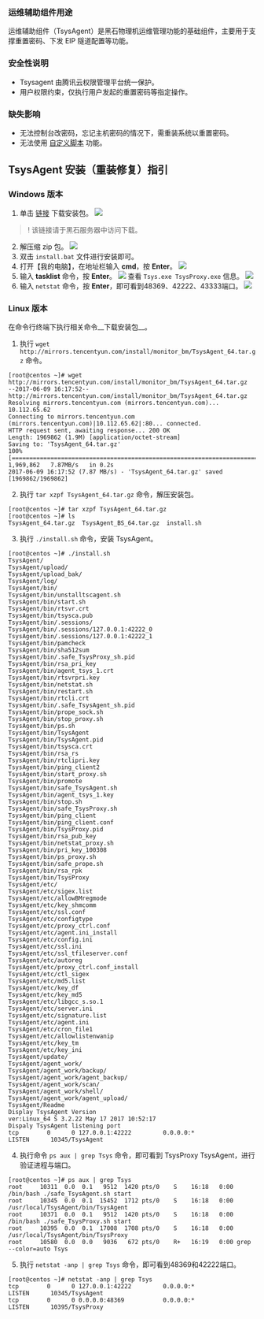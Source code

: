 ### 运维辅助组件用途
运维辅助组件（TsysAgent）是黑石物理机运维管理功能的基础组件，主要用于支撑重置密码、下发 EIP 隧道配置等功能。

### 安全性说明
- Tsysagent 由腾讯云权限管理平台统一保护。
- 用户权限约束，仅执行用户发起的重置密码等指定操作。

### 缺失影响
- 无法控制台改密码，忘记主机密码的情况下，需重装系统以重置密码。
- 无法使用 [自定义脚本](https://cloud.tencent.com/document/product/386/12089) 功能。

## TsysAgent 安装（重装修复）指引

### Windows 版本
1. 单击 [链接](http://mirrors.tencentyun.com/install/monitor_bm/TsysAgent_win64.zip) 下载安装包。
![](https://mc.qcloudimg.com/static/img/f09b2e84cfd437eda60a54e84128bc7f/001.png)
>! 该链接请于黑石服务器中访问下载。
>
2. 解压缩 zip 包。
![](https://mc.qcloudimg.com/static/img/7691874f15cd0a44ad49ab4654a944f0/002.png)
3. 双击 `install.bat` 文件进行安装即可。
4. 打开【我的电脑】，在地址栏输入 **cmd**，按 **Enter**。
![](https://mc.qcloudimg.com/static/img/a04a39f2b78d0d98e3df65c073e2ddf4/003.png)
5. 输入 **tasklist** 命令，按 **Enter**。
![](https://mc.qcloudimg.com/static/img/685ae2392c6c947738c2896e12271674/004.png)
查看 `Tsys.exe TsysProxy.exe` 信息。
![](https://mc.qcloudimg.com/static/img/419a0a66e59cc9b1b8e80416ff2d1b45/005.png)
6. 输入 `netstat` 命令，按 **Enter**，即可看到48369、42222、43333端口。
![](https://mc.qcloudimg.com/static/img/89d949fad505561ba994a6c1cbc081d7/006.png)

### Linux 版本
在命令行终端下执行相关命令__下载安装包__。
1. 执行 `wget http://mirrors.tencentyun.com/install/monitor_bm/TsysAgent_64.tar.gz` 命令。
``` 
[root@centos ~]# wget http://mirrors.tencentyun.com/install/monitor_bm/TsysAgent_64.tar.gz
--2017-06-09 16:17:52--  http://mirrors.tencentyun.com/install/monitor_bm/TsysAgent_64.tar.gz
Resolving mirrors.tencentyun.com (mirrors.tencentyun.com)... 10.112.65.62
Connecting to mirrors.tencentyun.com (mirrors.tencentyun.com)|10.112.65.62|:80... connected.
HTTP request sent, awaiting response... 200 OK
Length: 1969862 (1.9M) [application/octet-stream]
Saving to: 'TsysAgent_64.tar.gz'
100%[==========================================================================================================>] 1,969,862   7.87MB/s   in 0.2s   
2017-06-09 16:17:52 (7.87 MB/s) - 'TsysAgent_64.tar.gz' saved [1969862/1969862]
``` 
2. 执行 `tar xzpf TsysAgent_64.tar.gz` 命令，解压安装包。
``` 
[root@centos ~]# tar xzpf TsysAgent_64.tar.gz
[root@centos ~]# ls
TsysAgent_64.tar.gz  TsysAgent_BS_64.tar.gz  install.sh
``` 
3. 执行 `./install.sh` 命令，安装 TsysAgent。
``` 
[root@centos ~]# ./install.sh
TsysAgent/
TsysAgent/upload/
TsysAgent/upload_bak/
TsysAgent/log/
TsysAgent/bin/
TsysAgent/bin/unstalltscagent.sh
TsysAgent/bin/start.sh
TsysAgent/bin/rtsvr.crt
TsysAgent/bin/tsysca.pub
TsysAgent/bin/.sessions/
TsysAgent/bin/.sessions/127.0.0.1:42222_0
TsysAgent/bin/.sessions/127.0.0.1:42222_1
TsysAgent/bin/pamcheck
TsysAgent/bin/sha512sum
TsysAgent/bin/.safe_TsysProxy_sh.pid
TsysAgent/bin/rsa_pri_key
TsysAgent/bin/agent_tsys_1.crt
TsysAgent/bin/rtsvrpri.key
TsysAgent/bin/netstat.sh
TsysAgent/bin/restart.sh
TsysAgent/bin/rtcli.crt
TsysAgent/bin/.safe_TsysAgent_sh.pid
TsysAgent/bin/prope_sock.sh
TsysAgent/bin/stop_proxy.sh
TsysAgent/bin/ps.sh
TsysAgent/bin/TsysAgent
TsysAgent/bin/TsysAgent.pid
TsysAgent/bin/tsysca.crt
TsysAgent/bin/rsa_rs
TsysAgent/bin/rtclipri.key
TsysAgent/bin/ping_client2
TsysAgent/bin/start_proxy.sh
TsysAgent/bin/promote
TsysAgent/bin/safe_TsysAgent.sh
TsysAgent/bin/agent_tsys_1.key
TsysAgent/bin/stop.sh
TsysAgent/bin/safe_TsysProxy.sh
TsysAgent/bin/ping_client
TsysAgent/bin/ping_client.conf
TsysAgent/bin/TsysProxy.pid
TsysAgent/bin/rsa_pub_key
TsysAgent/bin/netstat_proxy.sh
TsysAgent/bin/pri_key_100308
TsysAgent/bin/ps_proxy.sh
TsysAgent/bin/safe_prope.sh
TsysAgent/bin/rsa_rpk
TsysAgent/bin/TsysProxy
TsysAgent/etc/
TsysAgent/etc/sigex.list
TsysAgent/etc/allowBMregmode
TsysAgent/etc/key_shmcomm
TsysAgent/etc/ssl.conf
TsysAgent/etc/configtype
TsysAgent/etc/proxy_ctrl.conf
TsysAgent/etc/agent.ini_install
TsysAgent/etc/config.ini
TsysAgent/etc/ssl.ini
TsysAgent/etc/ssl_tfileserver.conf
TsysAgent/etc/autoreg
TsysAgent/etc/proxy_ctrl.conf_install
TsysAgent/etc/ctl_sigex
TsysAgent/etc/md5.list
TsysAgent/etc/key_df
TsysAgent/etc/key_md5
TsysAgent/etc/libgcc_s.so.1
TsysAgent/etc/server.ini
TsysAgent/etc/signature.list
TsysAgent/etc/agent.ini
TsysAgent/etc/cron_file1
TsysAgent/etc/allowlistenwanip
TsysAgent/etc/key_tm
TsysAgent/etc/key_ini
TsysAgent/update/
TsysAgent/agent_work/
TsysAgent/agent_work/backup/
TsysAgent/agent_work/agent_backup/
TsysAgent/agent_work/scan/
TsysAgent/agent_work/shell/
TsysAgent/agent_work/agent_upload/
TsysAgent/Readme
Display TsysAgent Version
ver:Linux_64 S 3.2.22 May 17 2017 10:52:17
Dispaly TsysAgent listening port
tcp        0      0 127.0.0.1:42222         0.0.0.0:*               LISTEN      10345/TsysAgent  
``` 
4. 执行命令 `ps aux | grep Tsys` 命令，即可看到 TsysProxy TsysAgent，进行验证进程与端口。
``` 
[root@centos ~]# ps aux | grep Tsys
root     10311  0.0  0.1   9512  1420 pts/0    S    16:18   0:00 /bin/bash ./safe_TsysAgent.sh start
root     10345  0.0  0.1  15452  1712 pts/0    S    16:18   0:00 /usr/local/TsysAgent/bin/TsysAgent
root     10371  0.0  0.1   9512  1420 pts/0    S    16:18   0:00 /bin/bash ./safe_TsysProxy.sh start
root     10395  0.0  0.1  17008  1708 pts/0    S    16:18   0:00 /usr/local/TsysAgent/bin/TsysProxy
root     10580  0.0  0.0   9036   672 pts/0    R+   16:19   0:00 grep --color=auto Tsys
``` 
5. 执行 `netstat -anp | grep Tsys` 命令，即可看到48369和42222端口。
``` 
[root@centos ~]# netstat -anp | grep Tsys
tcp        0      0 127.0.0.1:42222         0.0.0.0:*               LISTEN      10345/TsysAgent     
tcp        0      0 0.0.0.0:48369           0.0.0.0:*               LISTEN      10395/TsysProxy
``` 

